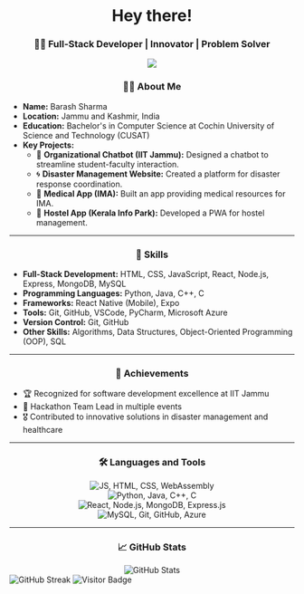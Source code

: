 <h1 align="center">Hey there!</h1>

<h3 align="center">👩‍💻 Full-Stack Developer | Innovator | Problem Solver</h3>

<p align="center">
  <img src="https://s3bucket-incpro.s3.eu-north-1.amazonaws.com/2022-02-24T19%3A20%3A18.214Z-logo_m1.png" />
</p>

<h3 align="center">👨‍💻 About Me</h3>

<ul>
  <li><strong>Name:</strong> Barash Sharma</li>
  <li><strong>Location:</strong> Jammu and Kashmir, India</li>
  <li><strong>Education:</strong> Bachelor's in Computer Science at Cochin University of Science and Technology (CUSAT)</li>
  <li><strong>Key Projects:</strong>
    <ul>
      <li>🚀 <strong>Organizational Chatbot (IIT Jammu):</strong> Designed a chatbot to streamline student-faculty interaction.</li>
      <li>🌀 <strong>Disaster Management Website:</strong> Created a platform for disaster response coordination.</li>
      <li>💊 <strong>Medical App (IMA):</strong> Built an app providing medical resources for IMA.</li>
      <li>🏢 <strong>Hostel App (Kerala Info Park):</strong> Developed a PWA for hostel management.</li>
    </ul>
  </li>
</ul>

---

<h3 align="center">🔧 Skills</h3>

<ul>
  <li><strong>Full-Stack Development:</strong> HTML, CSS, JavaScript, React, Node.js, Express, MongoDB, MySQL</li>
  <li><strong>Programming Languages:</strong> Python, Java, C++, C</li>
  <li><strong>Frameworks:</strong> React Native (Mobile), Expo</li>
  <li><strong>Tools:</strong> Git, GitHub, VSCode, PyCharm, Microsoft Azure</li>
  <li><strong>Version Control:</strong> Git, GitHub</li>
  <li><strong>Other Skills:</strong> Algorithms, Data Structures, Object-Oriented Programming (OOP), SQL</li>
</ul>

---

<h3 align="center">🌟 Achievements</h3>

<ul>
  <li>🏆 Recognized for software development excellence at IIT Jammu</li>
  <li>🥇 Hackathon Team Lead in multiple events</li>
  <li>🎖 Contributed to innovative solutions in disaster management and healthcare</li>
</ul>

---

<h3 align="center">🛠 Languages and Tools</h3>

<div align="center">
  <!-- First row -->
  <div class="icon-row">
    <img src="https://skillicons.dev/icons?i=js,html,css,wasm" alt="JS, HTML, CSS, WebAssembly" />
  </div>

  <!-- Second row -->
  <div class="icon-row">
    <img src="https://skillicons.dev/icons?i=python,java,cpp,c" alt="Python, Java, C++, C" />
  </div>

  <!-- Third row -->
  <div class="icon-row">
    <img src="https://skillicons.dev/icons?i=react,nodejs,mongodb,express" alt="React, Node.js, MongoDB, Express.js" />
  </div>

  <!-- Fourth row -->
  <div class="icon-row">
    <img src="https://skillicons.dev/icons?i=mysql,git,github,azure" alt="MySQL, Git, GitHub, Azure" />
  </div>
</div>

---

<h3 align="center">📈 GitHub Stats</h3>

<div align="center">
  <img src="https://github-readme-stats.vercel.app/api?username=barash1311&show_icons=true&theme=radical" alt="GitHub Stats" style="max-width: 100%;" />
</div>

<div align="row">
  <img src="https://github-readme-streak-stats.herokuapp.com/?user=barash1311&theme=radical" alt="GitHub Streak" style="max-width: 100%;" />
  <img src="https://visitor-badge.laobi.icu/badge?page_id=barash1311.barash1311" alt="Visitor Badge" />
</div>


</div>

